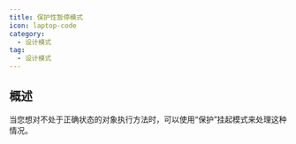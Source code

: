 ```yaml
---
title: 保护性暂停模式
icon: laptop-code
category:
  - 设计模式
tag:
  - 设计模式
---
```


## 概述

当您想对不处于正确状态的对象执行方法时，可以使用“保护”挂起模式来处理这种情况。

